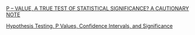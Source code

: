 [P – VALUE, A TRUE TEST OF STATISTICAL SIGNIFICANCE? A CAUTIONARY NOTE](https://pmc.ncbi.nlm.nih.gov/articles/PMC4111019/#:~:text=The%20P%20value%20is%20defined,groups%20is%20due%20to%20chance.)

[Hypothesis Testing, P Values, Confidence Intervals, and Significance](https://www.ncbi.nlm.nih.gov/books/NBK557421/#:~:text=P%20values%20are%20used%20in,there%20was%20no%20true%20effect.)

